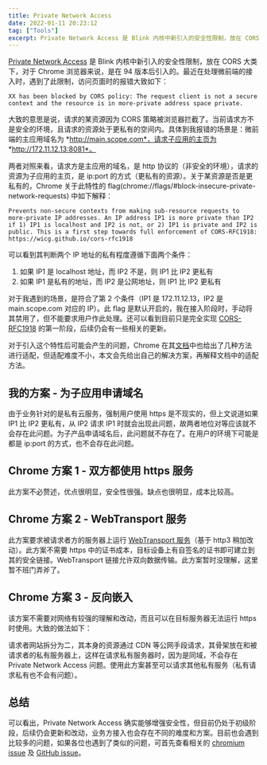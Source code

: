 ```yaml
---
title: Private Network Access
date: 2022-01-11 20:23:12
tag: ["Tools"]
excerpt: Private Network Access 是 Blink 内核中新引入的安全性限制，放在 CORS 大类下，我在日常开发时遇到了些相关的问题。
---
```


[Private Network Access][pna] 是 Blink 内核中新引入的安全性限制，放在 CORS 大类下，对于 Chrome 浏览器来说，是在 94 版本后引入的。最近在处理微前端的接入时，遇到了此限制，访问页面时的报错大致如下：

```
XX has been blocked by CORS policy: The request client is not a secure context and the resource is in more-private address space private.
```

大致的意思是说，请求的某资源因为 CORS 策略被浏览器拦截了。当前请求方不是安全的环境，且请求的资源处于更私有的空间内。具体到我报错的场景是：微前端的主应用域名为 *http://main.scope.com*，请求子应用的主页为 *http://172.11.12.13:8081*。

两者对照来看，请求方是主应用的域名，是 http 协议的（非安全的环境），请求的资源为子应用的主页，是 ip:port 的方式（更私有的资源）。关于某资源是否是更私有的，Chrome 关于此特性的 flag(chrome://flags/#block-insecure-private-network-requests) 中如下解释：

```
Prevents non-secure contexts from making sub-resource requests to more-private IP addresses. An IP address IP1 is more private than IP2 if 1) IP1 is localhost and IP2 is not, or 2) IP1 is private and IP2 is public. This is a first step towards full enforcement of CORS-RFC1918: https://wicg.github.io/cors-rfc1918
```

可以看到其判断两个 IP 地址的私有程度遵循下面两个条件：

1. 如果 IP1 是 localhost 地址，而 IP2 不是，则 IP1 比 IP2 更私有
2. 如果 IP1 是私有的地址，而 IP2 是公网地址，则 IP1 比 IP2 更私有

对于我遇到的场景，是符合了第 2 个条件（IP1 是 172.11.12.13，IP2 是 main.scope.com 对应的 IP）。此 flag 是默认开启的，我在接入阶段时，手动将其禁用了，但不能要求用户作此处理。还可以看到目前只是完全实现 [CORS-RFC1918][cors-rfc1918] 的第一阶段，后续仍会有一些相关的更新。

对于引入这个特性后可能会产生的问题，Chrome 在其[文档][pna-chrome-blog]中也给出了几种方法进行适配，但适配难度不小，本文会先给出自己的解决方案，再解释文档中的适配方法。

## 我的方案 - 为子应用申请域名

由于业务针对的是私有云服务，强制用户使用 https 是不现实的，但上文说道如果 IP1 比 IP2 更私有，从 IP2 请求 IP1 时就会出现此问题，故两者地位对等应该就不会存在此问题。为子产品申请域名后，此问题就不存在了。在用户的环境下可能是都是 ip:port 的方式，也不会存在此问题。

## Chrome 方案 1 - 双方都使用 https 服务

此方案不必赘述，优点很明显，安全性很强。缺点也很明显，成本比较高。

## Chrome 方案 2 - WebTransport 服务

此方案要求被请求者方的服务器上运行 [WebTransport 服务][webtransport]（基于 http3 稍加改动）。此方案不需要 https 中的证书成本，目标设备上有自签名的证书即可建立到其的安全链接。WebTransport 链接允许双向数据传输。此方案暂时没理解，这里暂不班门弄斧了。

## Chrome 方案 3 - 反向嵌入

该方案不需要对网络有较强的理解和改动，而且可以在目标服务器无法运行 https 时使用。大致的做法如下：

请求者网站拆分为二，其本身的资源通过 CDN 等公网手段请求，其骨架放在和被请求者的私有服务器上，这样在请求私有服务器时，因为是同域，不会存在 Private Network Access 问题。使用此方案甚至可以请求其他私有服务（私有请求私有也不会有问题）。

## 总结

可以看出，Private Network Access 确实能够增强安全性，但目前仍处于初级阶段，后续仍会更新和改动，业务方接入也会存在不同的难度和方案。目前也会遇到比较多的问题，如果各位也遇到了类似的问题，可首先查看相关的 [chromium issue][pna-chromium-issue] 及 [GitHub issue][pna-github-issue]。

[cors-rfc1918]: https://wicg.github.io/cors-rfc1918
[pna]: https://wicg.github.io/private-network-access/
[pna-chromium-issue]: https://bugs.chromium.org/p/chromium/issues/list?q=component%3ABlink%3ESecurityFeature%3ECORS%3EPrivateNetworkAccess&can=2
[pna-github-issue]: https://github.com/WICG/private-network-access/issues
[pna-chrome-flag]: chrome://flags/#block-insecure-private-network-requests
[pna-chrome-blog]: https://developer.chrome.com/blog/private-network-access-update
[webtransport]: https://w3c.github.io/webtransport/

